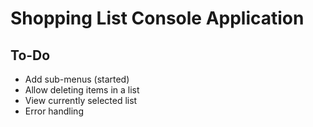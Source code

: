 # Shopping List Console Application
## To-Do
- Add sub-menus (started)
- Allow deleting items in a list
- View currently selected list
- Error handling